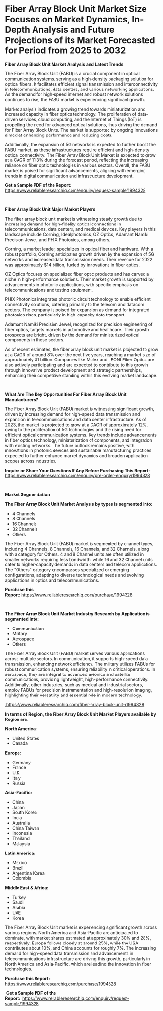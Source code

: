 <p><h1>Fiber Array Block Unit Market Size Focuses on Market Dynamics, In-Depth Analysis and Future Projections of its Market Forecasted for Period from 2025 to 2032</h1></p><p><strong>Fiber Array Block Unit Market Analysis and Latest Trends</strong></p>
<p><p>The Fiber Array Block Unit (FABU) is a crucial component in optical communication systems, serving as a high-density packaging solution for optical fibers. It facilitates efficient signal transmission and interconnectivity in telecommunications, data centers, and various networking applications. As the demand for high-speed internet and robust network solutions continues to rise, the FABU market is experiencing significant growth.</p><p>Market analysis indicates a growing trend towards miniaturization and increased capacity in fiber optics technology. The proliferation of data-driven services, cloud computing, and the Internet of Things (IoT) is propelling the need for advanced optical solutions, thus driving the demand for Fiber Array Block Units. The market is supported by ongoing innovations aimed at enhancing performance and reducing costs.</p><p>Additionally, the expansion of 5G networks is expected to further boost the FABU market, as these infrastructures require efficient and high-density optical connectivity. The Fiber Array Block Unit Market is expected to grow at a CAGR of 11.3% during the forecast period, reflecting the increasing reliance on fiber optic technologies in various sectors. Overall, the FABU market is poised for significant advancements, aligning with emerging trends in digital communication and infrastructure development.</p></p>
<p><strong>Get a Sample PDF of the Report:&nbsp;</strong> <a href="https://www.reliableresearchiq.com/enquiry/request-sample/1994328?utm_campaign=1835&utm_medium=2&utm_source=Github&utm_content=ia&utm_term=12042025&utm_id=fiber-array-block-unit">https://www.reliableresearchiq.com/enquiry/request-sample/1994328</a></p>
<p>&nbsp;</p>
<p><strong>Fiber Array Block Unit Major Market Players</strong></p>
<p><p>The fiber array block unit market is witnessing steady growth due to increasing demand for high-fidelity optical connections in telecommunications, data centers, and medical devices. Key players in this landscape include Corning, Idealphotonics, OZ Optics, Adamant Namiki Precision Jewel, and PHIX Photonics, among others.</p><p>Corning, a market leader, specializes in optical fiber and hardware. With a robust portfolio, Corning anticipates growth driven by the expansion of 5G networks and increased data transmission needs. Their revenue for 2022 was approximately $14 billion, fueled by innovations in fiber optics.</p><p>OZ Optics focuses on specialized fiber optic products and has carved a niche in high-performance solutions. Their market growth is supported by advancements in photonic applications, with specific emphasis on telecommunications and testing equipment.</p><p>PHIX Photonics integrates photonic circuit technology to enable efficient connectivity solutions, catering primarily to the telecom and datacom sectors. The company is poised for expansion as demand for integrated photonics rises, particularly in high-capacity data transport.</p><p>Adamant Namiki Precision Jewel, recognized for precision engineering of fiber optics, targets markets in automotive and healthcare. Their growth prospects are bright, driven by the demand for miniaturized optical components in these sectors.</p><p>As of recent estimates, the fiber array block unit market is projected to grow at a CAGR of around 8% over the next five years, reaching a market size of approximately $1 billion. Companies like Molex and LEONI Fiber Optics are also actively participating and are expected to contribute to this growth through innovative product development and strategic partnerships, enhancing their competitive standing within this evolving market landscape.</p></p>
<p>&nbsp;</p>
<p><strong>What Are The Key Opportunities For Fiber Array Block Unit Manufacturers?</strong></p>
<p><p>The Fiber Array Block Unit (FABU) market is witnessing significant growth, driven by increasing demand for high-speed data transmission and expansion in telecommunications and data center infrastructure. As of 2023, the market is projected to grow at a CAGR of approximately 12%, owing to the proliferation of 5G technologies and the rising need for efficient optical communication systems. Key trends include advancements in fiber optics technology, miniaturization of components, and integration with existing networks. The future outlook remains positive, with innovations in photonic devices and sustainable manufacturing practices expected to further enhance market dynamics and broaden application scopes across industries.</p></p>
<p><strong>Inquire or Share Your Questions If Any Before Purchasing This Report:</strong> <a href="https://www.reliableresearchiq.com/enquiry/pre-order-enquiry/1994328?utm_campaign=1835&utm_medium=2&utm_source=Github&utm_content=ia&utm_term=12042025&utm_id=fiber-array-block-unit">https://www.reliableresearchiq.com/enquiry/pre-order-enquiry/1994328</a></p>
<p>&nbsp;</p>
<p><strong>Market Segmentation</strong></p>
<p><strong>The Fiber Array Block Unit Market Analysis by types is segmented into:</strong></p>
<p><ul><li>4 Channels</li><li>8 Channels</li><li>16 Channels</li><li>32 Channels</li><li>Others</li></ul></p>
<p><p>The Fiber Array Block Unit (FABU) market is segmented by channel types, including 4 Channels, 8 Channels, 16 Channels, and 32 Channels, along with a category for Others. 4 and 8 Channel units are often utilized in smaller networks requiring less bandwidth, while 16 and 32 Channel units cater to higher-capacity demands in data centers and telecom applications. The "Others" category encompasses specialized or emerging configurations, adapting to diverse technological needs and evolving applications in optics and telecommunications.</p></p>
<p><strong>Purchase this Report:&nbsp;</strong><a href="https://www.reliableresearchiq.com/purchase/1994328?utm_campaign=1835&utm_medium=2&utm_source=Github&utm_content=ia&utm_term=12042025&utm_id=fiber-array-block-unit">https://www.reliableresearchiq.com/purchase/1994328</a></p>
<p>&nbsp;</p>
<p><strong>The Fiber Array Block Unit Market Industry Research by Application is segmented into:</strong></p>
<p><ul><li>Communication</li><li>Military</li><li>Aerospace</li><li>Others</li></ul></p>
<p><p>The Fiber Array Block Unit (FABU) market serves various applications across multiple sectors. In communication, it supports high-speed data transmission, enhancing network efficiency. The military utilizes FABUs for robust communication systems, ensuring reliability in critical operations. In aerospace, they are integral to advanced avionics and satellite communications, providing lightweight, high-performance connectivity. Additionally, other industries, such as medical and industrial sectors, employ FABUs for precision instrumentation and high-resolution imaging, highlighting their versatility and essential role in modern technology.</p></p>
<p><a href="https://www.reliableresearchiq.com/fiber-array-block-unit-r1994328?utm_campaign=1835&utm_medium=2&utm_source=Github&utm_content=ia&utm_term=12042025&utm_id=fiber-array-block-unit">&nbsp;https://www.reliableresearchiq.com/fiber-array-block-unit-r1994328</a></p>
<p><strong>In terms of Region, the Fiber Array Block Unit Market Players available by Region are:</strong></p>
<p>
    <p> <strong> North America: </strong>
        <ul>
            <li>United States</li>
            <li>Canada</li>
        </ul>
        </p> 
    <p> <strong> Europe: </strong>
        <ul>
            <li>Germany</li>
            <li>France</li>
            <li>U.K.</li>
            <li>Italy</li>
            <li>Russia</li>
        </ul>
        </p> 
    <p> <strong> Asia-Pacific: </strong>
        <ul>
            <li>China</li>
            <li>Japan</li>
            <li>South Korea</li>
            <li>India</li>
            <li>Australia</li>
            <li>China Taiwan</li>
            <li>Indonesia</li>
            <li>Thailand</li>
            <li>Malaysia</li>
        </ul>
        </p> 
    <p> <strong> Latin America: </strong>
        <ul>
            <li>Mexico</li>
            <li>Brazil</li>
            <li>Argentina Korea</li>
            <li>Colombia</li>
        </ul>
        </p> 
    <p> <strong> Middle East & Africa: </strong>
        <ul>
            <li>Turkey</li>
            <li>Saudi</li>
            <li>Arabia</li>
            <li>UAE</li>
            <li>Korea</li>
        </ul>
    </p>
    </p>
<p><p>The Fiber Array Block Unit market is experiencing significant growth across various regions. North America and Asia-Pacific are anticipated to dominate, with market shares estimated at approximately 30% and 28%, respectively. Europe follows closely at around 25%, while the USA contributes about 10%, and China accounts for roughly 7%. The increasing demand for high-speed data transmission and advancements in telecommunications infrastructure are driving this growth, particularly in North America and Asia-Pacific, which are leading the innovation in fiber technologies.</p></p>
<p><strong>Purchase this Report: </strong><a href="https://www.reliableresearchiq.com/purchase/1994328?utm_campaign=1835&utm_medium=2&utm_source=Github&utm_content=ia&utm_term=12042025&utm_id=fiber-array-block-unit">https://www.reliableresearchiq.com/purchase/1994328</a></p>
<p>&nbsp;<strong>Get a Sample PDF of the Report:&nbsp;&nbsp;</strong><a href="https://www.reliableresearchiq.com/enquiry/request-sample/1994328?utm_campaign=1835&utm_medium=2&utm_source=Github&utm_content=ia&utm_term=12042025&utm_id=fiber-array-block-unit">https://www.reliableresearchiq.com/enquiry/request-sample/1994328</a></p>
<p><strong></strong></p>
<p><p></p><p></p><p></p></p>